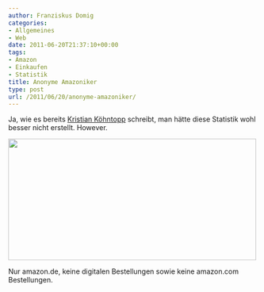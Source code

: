 ```yaml
---
author: Franziskus Domig
categories:
- Allgemeines
- Web
date: 2011-06-20T21:37:10+00:00
tags:
- Amazon
- Einkaufen
- Statistik
title: Anonyme Amazoniker
type: post
url: /2011/06/20/anonyme-amazoniker/
---
```


Ja, wie es bereits [Kristian Köhntopp][1] schreibt, man hätte diese Statistik wohl besser nicht erstellt. However.

<img src="/uploads/2011/06/amazon-500x245.png" alt="" title="amazon" width="500" height="245" class="alignnone size-medium wp-image-370" srcset="/uploads/2011/06/amazon-500x245.png 500w, /uploads/2011/06/amazon-150x73.png 150w, /uploads/2011/06/amazon.png 654w" sizes="(max-width: 500px) 100vw, 500px" />

Nur amazon.de, keine digitalen Bestellungen sowie keine amazon.com Bestellungen.

 [1]: http://blog.koehntopp.de/archives/3093-Anomyme-Amazoniker.html "Kristian Köhntopp"
